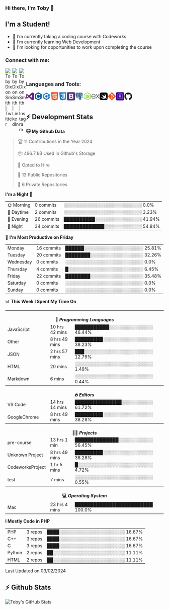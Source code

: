 ### Hi there, I'm Toby 👋

## I'm a Student!
- 🔭 I’m currently taking a coding course with Codeworks
- 🌱 I’m currently learning Web Development
- 💬 I'm looking for opportunities to work upon completing the course

### Connect with me:

[<img align="left" alt="Toby Dixon Smith | Twitter" width="22px" src="https://cdn.jsdelivr.net/npm/simple-icons@v3/icons/twitter.svg" />][twitter]
[<img align="left" alt="Toby Dixon Smith | LinkedIn" width="22px" src="https://cdn.jsdelivr.net/npm/simple-icons@v3/icons/linkedin.svg" />][linkedin]
[<img align="left" alt="Toby Dixon Smith | Instagram" width="22px" src="https://cdn.jsdelivr.net/npm/simple-icons@v3/icons/instagram.svg" />][instagram]

[twitter]: https://twitter.com/TobyDixonSmith1
[instagram]: https://www.instagram.com/toby_ds1/
[linkedin]: https://www.linkedin.com/in/toby-dixon-smith-4734331a3/

<br />

### Languages and Tools:

<img align="left" alt="Visual Studio Code" title="Visual Studio Code" width="26px" src="logos/visualstudio.png" />
<img align="left" alt="C" title="C" width="26px" src="logos/c.png" />
<img align="left" alt="C++" title="C++" width="26px" src="logos/c-plus.png" />
<img align="left" alt="HTML5" title="HTML 5" width="26px" src="logos/html.png" />
<img align="left" alt="CSS3" title="CSS 3" width="26px" src="logos/css3.png" />
<img align="left" alt="BootStrap" title="BootStrap" width="26px" src="logos/bootstrap.png" />
<img align="left" alt="PostgresSQL" title="PostgresSPQ" width="26px" src="logos/postgresql.png" />
<img align="left" alt="Node JS" title="Node JS" width="26px" src="logos/node-js.png" />
<img align="left" alt="Express" title="Express" width="26px" src="logos/express.png" />
<img align="left" alt="Swift" title="Swift" width="26px" src="logos/swift.png" />
<img align="left" alt="Git" title="Git" width="26px" src="logos/git.png" />
<img align="left" alt="Heroku" title="Heroku" width="26px" src="logos/heroku.png" />
<img align="left" alt="GitHub" title="GitHub" width="26px" src="logos/github.png" />
<br />
<br />

## :zap: Development Stats

<!--START_SECTION:waka-->
**🐱 My Github Data** 

> 🏆 11 Contributions in the Year 2024
 > 
> 📦 496.7 kB Used in Github's Storage 
 > 
> 💼 Opted to Hire
 > 
> 📜 13 Public Repositories 
 > 
> 🔑 6 Private Repositories  
 > 
**I'm a Night 🦉** 

<table>
  <tr><td>🌞 Morning</td><td>0 commits</td><td>░░░░░░░░░░░░░░░░░░░░░░░░░   0.0%</td></tr> 
  <tr><td>🌆 Daytime</td><td>2 commits</td><td>░░░░░░░░░░░░░░░░░░░░░░░░░   3.23%</td></tr> 
  <tr><td>🌃 Evening</td><td>26 commits</td><td>██████████░░░░░░░░░░░░░░░   41.94%</td></tr> 
  <tr><td>🌙 Night</td><td>34 commits</td><td>█████████████░░░░░░░░░░░░   54.84%</td></tr>
</table>

📅 **I'm Most Productive on Friday** 

<table>
  <tr><td>Monday</td><td>16 commits</td><td>██████░░░░░░░░░░░░░░░░░░░   25.81%</td></tr> 
  <tr><td>Tuesday</td><td>20 commits</td><td>████████░░░░░░░░░░░░░░░░░   32.26%</td></tr> 
  <tr><td>Wednesday</td><td>0 commits</td><td>░░░░░░░░░░░░░░░░░░░░░░░░░   0.0%</td></tr> 
  <tr><td>Thursday</td><td>4 commits</td><td>█░░░░░░░░░░░░░░░░░░░░░░░░   6.45%</td></tr> 
  <tr><td>Friday</td><td>22 commits</td><td>████████░░░░░░░░░░░░░░░░░   35.48%</td></tr> 
  <tr><td>Saturday</td><td>0 commits</td><td>░░░░░░░░░░░░░░░░░░░░░░░░░   0.0%</td></tr> 
  <tr><td>Sunday</td><td>0 commits</td><td>░░░░░░░░░░░░░░░░░░░░░░░░░   0.0%</td></tr>
</table>

📊 **This Week I Spent My Time On** 

<table>
<tr><th colspan="3"><br>💬 <i>Programming Languages</i></th></tr> 
  <tr><td>JavaScript</td><td>10 hrs 42 mins</td><td>███████████░░░░░░░░░░░░░░   46.44%</td></tr> 
  <tr><td>Other</td><td>8 hrs 49 mins</td><td>█████████░░░░░░░░░░░░░░░░   38.23%</td></tr> 
  <tr><td>JSON</td><td>2 hrs 57 mins</td><td>███░░░░░░░░░░░░░░░░░░░░░░   12.79%</td></tr> 
  <tr><td>HTML</td><td>20 mins</td><td>░░░░░░░░░░░░░░░░░░░░░░░░░   1.49%</td></tr> 
  <tr><td>Markdown</td><td>6 mins</td><td>░░░░░░░░░░░░░░░░░░░░░░░░░   0.44%</td></tr>

<tr><th colspan="3"><br>🔥 <i>Editors</i></th></tr> 
  <tr><td>VS Code</td><td>14 hrs 14 mins</td><td>███████████████░░░░░░░░░░   61.72%</td></tr> 
  <tr><td>GoogleChrome</td><td>8 hrs 49 mins</td><td>█████████░░░░░░░░░░░░░░░░   38.28%</td></tr>

<tr><th colspan="3"><br>🐱‍💻 <i>Projects</i></th></tr> 
  <tr><td>pre-course</td><td>13 hrs 1 min</td><td>██████████████░░░░░░░░░░░   56.45%</td></tr> 
  <tr><td>Unknown Project</td><td>8 hrs 49 mins</td><td>█████████░░░░░░░░░░░░░░░░   38.28%</td></tr> 
  <tr><td>CodeworksProject</td><td>1 hr 5 mins</td><td>█░░░░░░░░░░░░░░░░░░░░░░░░   4.72%</td></tr> 
  <tr><td>test</td><td>7 mins</td><td>░░░░░░░░░░░░░░░░░░░░░░░░░   0.55%</td></tr>

<tr><th colspan="3"><br>💻 <i>Operating System</i></th></tr> 
  <tr><td>Mac</td><td>23 hrs 4 mins</td><td>█████████████████████████   100.0%</td></tr>
</table>

**I Mostly Code in PHP** 

<table>
  <tr><td>PHP</td><td>3 repos</td><td>████░░░░░░░░░░░░░░░░░░░░░   16.67%</td></tr> 
  <tr><td>C++</td><td>3 repos</td><td>████░░░░░░░░░░░░░░░░░░░░░   16.67%</td></tr> 
  <tr><td>C</td><td>3 repos</td><td>████░░░░░░░░░░░░░░░░░░░░░   16.67%</td></tr> 
  <tr><td>Python</td><td>2 repos</td><td>██░░░░░░░░░░░░░░░░░░░░░░░   11.11%</td></tr> 
  <tr><td>HTML</td><td>2 repos</td><td>██░░░░░░░░░░░░░░░░░░░░░░░   11.11%</td></tr>
</table>



 Last Updated on 03/02/2024
<!--END_SECTION:waka-->

## :zap: Github Stats

<img align="left" alt="Toby's GitHub Stats" src="http://github-readme-stats.tobyds.vercel.app/api?username=TobyDS&hide=stars,contribs&show_icons=true&theme=dark&hide_border=true" />
